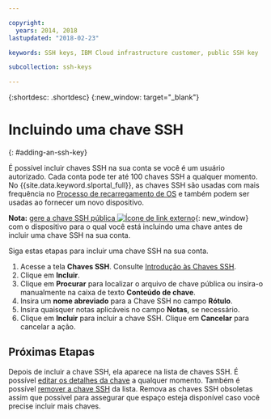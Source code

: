 ```yaml
---

copyright:
  years: 2014, 2018
lastupdated: "2018-02-23"

keywords: SSH keys, IBM Cloud infrastructure customer, public SSH key

subcollection: ssh-keys

---
```


{:shortdesc: .shortdesc}
{:new_window: target="_blank"}

# Incluindo uma chave SSH
{: #adding-an-ssh-key}

É possível incluir chaves SSH na sua conta se você é um usuário autorizado. Cada conta pode ter até 100
chaves SSH a qualquer momento. No {{site.data.keyword.slportal_full}}, as chaves SSH são usadas com mais frequência no [Processo de recarregamento de OS](/docs/infrastructure/software?topic=software-reloading-the-os) e também podem ser usadas ao fornecer um novo dispositivo.

**Nota:** [gere a chave SSH pública ![Ícone de link externo](../../icons/launch-glyph.svg "Ícone de link externo")](https://help.github.com/articles/generating-ssh-keys){: new_window} com o dispositivo para o qual você está incluindo uma chave antes de incluir uma chave SSH na sua conta.

Siga estas etapas para incluir uma chave SSH na sua conta.
1. Acesse a tela **Chaves SSH**. Consulte [Introdução às Chaves SSH](/docs/infrastructure/ssh-keys?topic=ssh-keys-getting-started-tutorial).
2. Clique em **Incluir**.
3. Clique em **Procurar** para localizar o arquivo de chave pública ou insira-o manualmente na caixa de texto **Conteúdo de chave**.
4. Insira um **nome abreviado** para a Chave SSH no campo **Rótulo**.
5. Insira quaisquer notas aplicáveis no campo **Notas**, se necessário.
6. Clique em **Incluir** para incluir a chave SSH. Clique em **Cancelar** para cancelar a ação.

## Próximas Etapas

Depois de incluir a chave SSH, ela aparece na lista de chaves SSH.
É possível [editar os detalhes da chave](/docs/infrastructure/ssh-keys?topic=ssh-keys-editing-details-for-an-ssh-key) a qualquer momento. Também é possível [remover a chave SSH](/docs/infrastructure/ssh-keys?topic=ssh-keys-removing-an-ssh-key) da lista. Remova as chaves SSH obsoletas assim que possível para assegurar que espaço esteja disponível caso você precise incluir
mais chaves.
